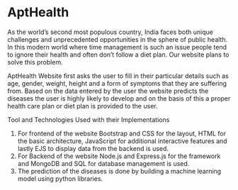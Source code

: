 # AptHealth


As the world’s second most populous country, India faces both unique challenges and unprecedented opportunities in the sphere of public health. In this modern world where time management is such an issue people tend to ignore their health and often don’t follow a diet plan. Our website plans to solve this problem.


AptHealth Website first asks the user to fill in their particular details such as age, gender, weight, height and a form of symptoms that they are suffering from. Based on the data entered by the user the website predicts the diseases the user is highly likely to develop and on the basis of this a proper health care plan or diet plan is provided to the user.

Tool and Technologies Used with their Implementations
1)	For frontend of the website Bootstrap and CSS for the layout, HTML for the basic architecture, JavaScript for additional interactive features and lastly EJS to display data from the backend is used.
2)	For Backend of the website Node.js and Express.js for the framework and MongoDB and SQL for database management is used.
3)	The prediction of the diseases is done by building a machine learning model using python libraries.
